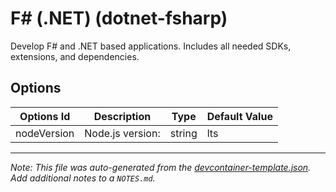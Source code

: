 
# F# (.NET) (dotnet-fsharp)

Develop F# and .NET based applications. Includes all needed SDKs, extensions, and dependencies.

## Options

| Options Id | Description | Type | Default Value |
|-----|-----|-----|-----|
| nodeVersion | Node.js version: | string | lts |



---

_Note: This file was auto-generated from the [devcontainer-template.json](https://github.com/igecloudsdev/creativehub-containers/blob/main/src/dotnet-fsharp/devcontainer-template.json).  Add additional notes to a `NOTES.md`._
